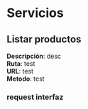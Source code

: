 # Servicios

## Listar productos

__Descripción__: desc <br>
__Ruta__: test <br>
__URL__: test <br>
__Metodo__: test

### request interfaz